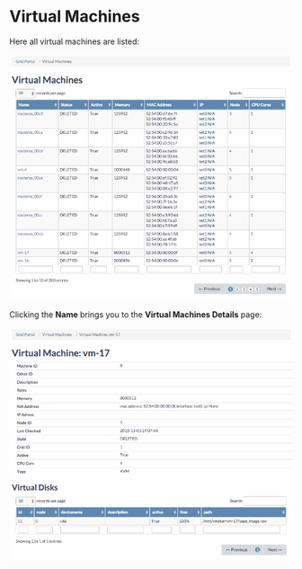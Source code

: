 # Virtual Machines

Here all virtual machines are listed:

![\[\]](../../.gitbook/assets/virtualmachines%20%283%29.png)

Clicking the **Name** brings you to the **Virtual Machines Details** page:

![\[\]](../../.gitbook/assets/virtualmachinedetails.png)

